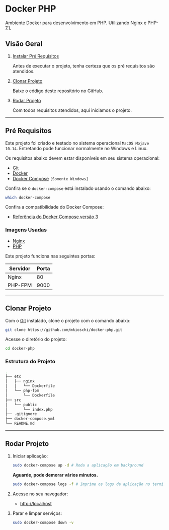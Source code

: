 # Docker PHP

Ambiente Docker para desenvolvimento em PHP. Utilizando Nginx e PHP-7.1.

## Visão Geral

1. [Instalar Pré Requisitos](#pre-requisitos)

    Antes de executar o projeto, tenha certeza que os pré requisitos são atendidos.

2. [Clonar Projeto](#clonar-projeto)

    Baixe o código deste repositório no GitHub. 

3. [Rodar Projeto](#rodar-projeto)

    Com todos requisitos atendidos, aqui iniciamos o projeto.

___

## Pré Requisitos

Este projeto foi criado e testado no sistema operacional `MacOS Mojave 10.14`. Entretando pode funcionar normalmente no Windows e Linux.

Os requisitos abaixo devem estar disponíveis em seu sistema operacional:

* [Git](https://git-scm.com/downloads)
* [Docker](https://docs.docker.com/engine/installation/)
* [Docker Compose](https://docs.docker.com/compose/install/) `[Somente Windows]`

Confira se o `docker-compose` está instalado usando o comando abaixo: 

```sh
which docker-compose
```

Confira a compatibilidade do Docker Compose:

* [Referência do Docker Compose versão 3](https://docs.docker.com/compose/compose-file/)

### Imagens Usadas

* [Nginx](https://hub.docker.com/_/nginx/)
* [PHP](https://hub.docker.com/_/php/)

Este projeto funciona nas seguintes portas:

| Servidor   | Porta |
|------------|-------|
| Nginx      | 80    |
| PHP-FPM    | 9000  |

___

## Clonar Projeto

Com o [Git](http://git-scm.com/book/en/v2/Getting-Started-Installing-Git) instalado, clone o projeto com o comando abaixo:

```sh
git clone https://github.com/mkioschi/docker-php.git
```

Acesse o diretório do projeto:

```sh
cd docker-php
```

### Estrutura do Projeto

```sh
.
├── etc
│   ├── nginx
│   │   └── Dockerfile
│   └── php-fpm
│       └── Dockerfile
├── src
│   └── public
│       └── index.php
├── .gitignore
├── docker-compose.yml
└── README.md
```

___

## Rodar Projeto

1. Iniciar aplicação:

    ```sh
    sudo docker-compose up -d # Roda a aplicação em background
    ```

    **Aguarde, pode demorar vários minutos.**

    ```sh
    sudo docker-compose logs -f # Imprime os logs da aplicação no terminal
    ```

2. Acesse no seu navegador:

    * [http://localhost](http://localhost/)

4. Parar e limpar serviços:

    ```sh
    sudo docker-compose down -v
    ```